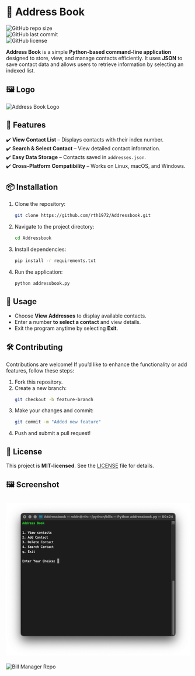 # 📖 Address Book

![GitHub repo size](https://img.shields.io/github/repo-size/rth1972/Addressbook?style=for-the-badge)  
![GitHub last commit](https://img.shields.io/github/last-commit/rth1972/Addressbook?style=for-the-badge)  
![GitHub license](https://img.shields.io/github/license/rth1972/Addressbook?style=for-the-badge)

**Address Book** is a simple **Python-based command-line application** designed to store, view, and manage contacts efficiently. It uses **JSON** to save contact data and allows users to retrieve information by selecting an indexed list.

## 🖼️ Logo

![Address Book Logo](https://cdn-icons-png.flaticon.com/512/5439/5439135.png)

## 🚀 Features

✔️ **View Contact List** – Displays contacts with their index number.  
✔️ **Search & Select Contact** – View detailed contact information.  
✔️ **Easy Data Storage** – Contacts saved in `addresses.json`.  
✔️ **Cross-Platform Compatibility** – Works on Linux, macOS, and Windows.

## 📦 Installation

1. Clone the repository:
   ```bash
   git clone https://github.com/rth1972/Addressbook.git
   ```
2. Navigate to the project directory:
   ```bash
   cd Addressbook
   ```
3. Install dependencies:
   ```bash
   pip install -r requirements.txt
   ```
4. Run the application:
   ```bash
   python addressbook.py
   ```

## 📌 Usage

- Choose **View Addresses** to display available contacts.
- Enter a number **to select a contact** and view details.
- Exit the program anytime by selecting **Exit**.

## 🛠️ Contributing

Contributions are welcome! If you’d like to enhance the functionality or add features, follow these steps:

1. Fork this repository.
2. Create a new branch:
   ```bash
   git checkout -b feature-branch
   ```
3. Make your changes and commit:
   ```bash
   git commit -m "Added new feature"
   ```
4. Push and submit a pull request!

## 📜 License

This project is **MIT-licensed**. See the [LICENSE](https://github.com/rth1972/Addressbook/blob/main/LICENSE) file for details.

## 🖼️ Screenshot

## ![Addressbook Screenshot](addressbook.png)

![Bill Manager Repo](https://github-readme-stats.vercel.app/api/pin/?username=your-username&repo=bill-manager&theme=dark)

